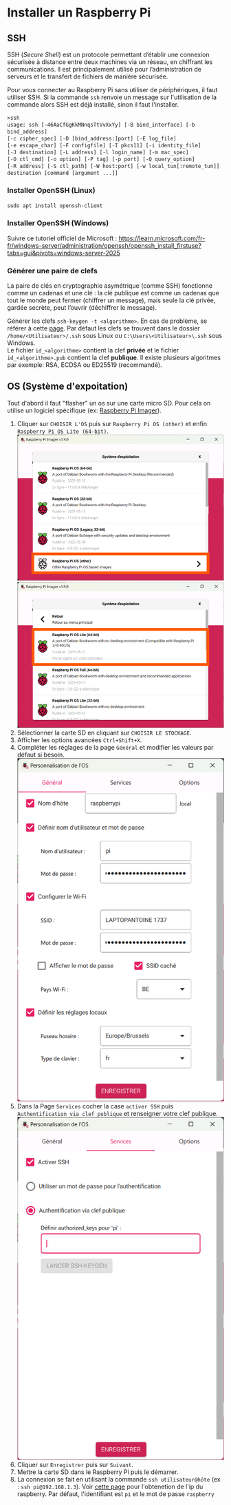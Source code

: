 # Installer un Raspberry Pi

## SSH

SSH (_Secure Shell_) est un protocole permettant d’établir une connexion sécurisée à distance entre deux machines via un réseau, en chiffrant les communications. Il est principalement utilisé pour l’administration de serveurs et le transfert de fichiers de manière sécurisée.

Pour vous connecter au Raspberry Pi sans utiliser de périphériques, il faut utiliser SSH. Si la commande `ssh` renvoie un message sur l'utilisation de la commande alors SSH est déjà installé, sinon il faut l'installer.
```
>ssh
usage: ssh [-46AaCfGgKkMNnqsTtVvXxYy] [-B bind_interface] [-b bind_address]
[-c cipher_spec] [-D [bind_address:]port] [-E log_file]
[-e escape_char] [-F configfile] [-I pkcs11] [-i identity_file]
[-J destination] [-L address] [-l login_name] [-m mac_spec]
[-O ctl_cmd] [-o option] [-P tag] [-p port] [-Q query_option]
[-R address] [-S ctl_path] [-W host:port] [-w local_tun[:remote_tun]]
destination [command [argument ...]]
```

### Installer OpenSSH (Linux)
`sudo apt install openssh-client`

### Installer OpenSSH (Windows)
Suivre ce tutoriel officiel de Microsoft :
https://learn.microsoft.com/fr-fr/windows-server/administration/openssh/openssh_install_firstuse?tabs=gui&pivots=windows-server-2025

### Générer une paire de clefs

La paire de clés en cryptographie asymétrique (comme SSH) fonctionne comme un cadenas et une clé : la clé publique est comme un cadenas que tout le monde peut fermer (chiffrer un message), mais seule la clé privée, gardée secrète, peut l’ouvrir (déchiffrer le message).

Générer les clefs `ssh-keygen -t <algorithme>`. En cas de problème, se référer à cette [page](https://learn.microsoft.com/en-us/windows-server/administration/openssh/openssh_keymanagement).
Par défaut les clefs se trouvent dans le dossier `/home/<Utilisateur>/.ssh` sous Linux ou `C:\Users\<Utilisateur>\.ssh` sous Windows. \
Le fichier `id_<algorithme>` contient la clef **privée** et le fichier `id_<algorithme>.pub` contient la clef **publique**. Il existe plusieurs algoritmes par exemple: RSA, ECDSA ou ED25519 (recommandé).

## OS (Système d'expoitation)

Tout d'abord il faut "flasher" un os sur une carte micro SD. Pour cela on utilise un logiciel spécifique (ex: [Raspberry Pi Imager](https://www.raspberrypi.com/software/)).
1. Cliquer sur `CHOISIR L'OS` puis sur `Raspberry Pi OS (other)` et enfin `Raspberry Pi OS Lite (64-bit)`.
![choisir l'option Raspberry Pi OS (other)](../assets/raspi-os-other.png)
![choisir l'option Raspberry Pi OS Lite (64-bit)](../assets/raspi-os-64-light.png)
2. Sélectionner la carte SD en cliquant sur `CHOISIR LE STOCKAGE`.
3. Afficher les options avancées `Ctrl+Shift+X`. 
4. Compléter les réglages de la page `Général` et modifier les valeurs par défaut si besoin.
![paramètres généraux](../assets/custom-os-general.png)
5. Dans la Page `Services` cocher la case `activer SSH` puis `Authentification via clef publique` et renseigner votre clef publique.\
![paramètres de services](../assets/custom-os-services.png)
6. Cliquer sur `Enregistrer` puis sur `Suivant`.
7. Mettre la carte SD dans le Raspberry Pi puis le démarrer.
8. La connexion se fait en utilisant la commande `ssh utilisateur@hôte` (ex : `ssh pi@192.168.1.3`). Voir [cette page](../troubleshooting/ip_discovery.md) pour l'obtenetion de l'ip du raspberry. Par défaut, l'identifiant est `pi` et le mot de passe `raspberry`